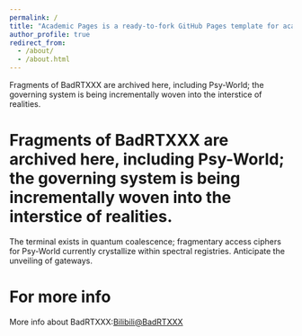 ```yaml
---
permalink: /
title: "Academic Pages is a ready-to-fork GitHub Pages template for academic personal websites"
author_profile: true
redirect_from: 
  - /about/
  - /about.html
---
```


Fragments of BadRTXXX are archived here, including Psy-World; the governing system is being incrementally woven into the interstice of realities.

Fragments of BadRTXXX are archived here, including Psy-World; the governing system is being incrementally woven into the interstice of realities.
======
The terminal exists in quantum coalescence; fragmentary access ciphers for Psy-World currently crystallize within spectral registries. Anticipate the unveiling of gateways.

For more info
======
More info about BadRTXXX:[Bilibili@BadRTXXX](https://space.bilibili.com/1980750778?)
